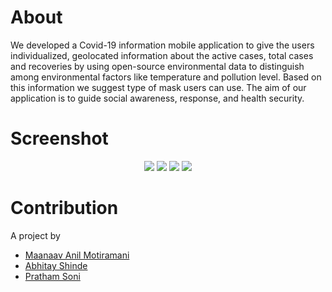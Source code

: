 # About
We developed a Covid-19 information mobile application to give the users individualized, geolocated information about the active cases, total cases and recoveries by using open-source environmental data to distinguish among environmental factors like temperature and pollution level. Based on this information we suggest type of mask users can use. The aim of our application is to guide social awareness, response, and health security.

# Screenshot
<p align = "center">
  <img src="https://github.com/Maanaav/covid19/blob/main/assets/Mockup/Combine/1.png"/>
  <img src="https://github.com/Maanaav/covid19/blob/main/assets/Mockup/Combine/2.png"/>
  <img src="https://github.com/Maanaav/covid19/blob/main/assets/Mockup/Combine/3.png"/>
  <img src="https://github.com/Maanaav/covid19/blob/main/assets/Mockup/Combine/4.png"/>
</p>

# Contribution
A project by <br>
- [Maanaav Anil Motiramani](https://github.com/Maanaav) <br>
- [Abhitay Shinde](https://github.com/Abhitay)
- [Pratham Soni](https://github.com/PrathamSoni4473)
